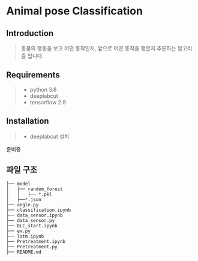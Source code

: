 # Animal pose Classification

## Introduction
>
> 동물의 행동을 보고 어떤 동작인지, 앞으로 어떤 동작을 행할지 추론하는 알고리즘 입니다.

## Requirements
>
> - python 3.8
> - deeplabcut
> - tensorflow 2.9

## Installation
>
> - deeplabcut 설치

준비중

## 파일 구조

```
├── model
│   ├── random_forest
│   │   ├── *.pkl
│   ├──*.json
├── angle.py
├── classification.ipynb
├── data_sensor.ipynb
├── data_sensor.py
├── DLC_start.ipynb
├── ex.py
├── lstm.ipynb
├── Pretreatment.ipynb
├── Pretreatment.py
├── README.md
```

